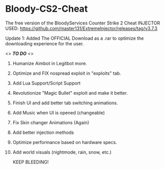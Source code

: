 # Bloody-CS2-Cheat
The free version of the BloodyServices Counter Strike 2 Cheat
INJECTOR USED: https://github.com/master131/ExtremeInjector/releases/tag/v3.7.3

Update 1:
Added The OFFICIAL Download as a .rar to optimize the downloading experience for the user.

<\> ___TO DO___ <\>
1) Humanize Aimbot in Legitbot more.
2) Optimize and FIX nospread exploit in "exploits" tab.
3) Add Lua Support/Script Support
4) Revolutionize "Magic Bullet" exploit and make it better.
5) Finish UI and add better tab switching animations.
6) Add Music when UI is opened (changeable)
7) Fix Skin changer Animations (Again)
8) Add better injection methods
9) Optimize performance based on hardware specs.
10) Add world visuals (nightmode, rain, snow, etc.)

    KEEP BLEEDING!
